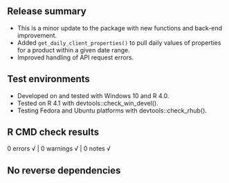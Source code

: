 ## Release summary
 
* This is a minor update to the package with new functions and back-end improvement.
* Added `get_daily_client_properties()` to pull daily values of properties for a product within a given date range.
* Improved handling of API request errors.

## Test environments
 
* Developed on and tested with Windows 10 and R 4.0.
* Tested on R 4.1 with devtools::check_win_devel().
* Testing Fedora and Ubuntu platforms with devtools::check_rhub().
 
## R CMD check results
 
0 errors √ | 0 warnings √ | 0 notes √
  
## No reverse dependencies